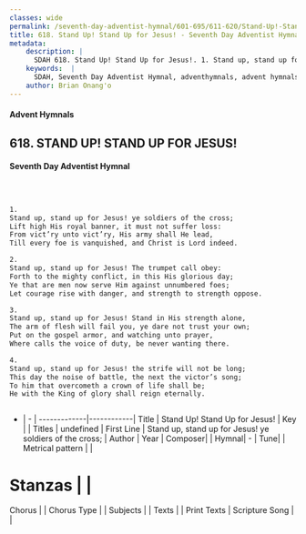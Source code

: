 ```yaml
---
classes: wide
permalink: /seventh-day-adventist-hymnal/601-695/611-620/Stand-Up!-Stand-Up-for-Jesus!/
title: 618. Stand Up! Stand Up for Jesus! - Seventh Day Adventist Hymnal
metadata:
    description: |
      SDAH 618. Stand Up! Stand Up for Jesus!. 1. Stand up, stand up for Jesus! ye soldiers of the cross; Lift high His royal banner, it must not suffer loss: From vict’ry unto vict’ry, His army shall He lead, Till every foe is vanquished, and Christ is Lord indeed.
    keywords:  |
      SDAH, Seventh Day Adventist Hymnal, adventhymnals, advent hymnals, Stand Up! Stand Up for Jesus!, Stand up, stand up for Jesus! ye soldiers of the cross; 
    author: Brian Onang'o
---
```


#### Advent Hymnals
## 618. STAND UP! STAND UP FOR JESUS!
#### Seventh Day Adventist Hymnal

```txt



1.
Stand up, stand up for Jesus! ye soldiers of the cross;
Lift high His royal banner, it must not suffer loss:
From vict’ry unto vict’ry, His army shall He lead,
Till every foe is vanquished, and Christ is Lord indeed.

2.
Stand up, stand up for Jesus! The trumpet call obey:
Forth to the mighty conflict, in this His glorious day;
Ye that are men now serve Him against unnumbered foes;
Let courage rise with danger, and strength to strength oppose.

3.
Stand up, stand up for Jesus! Stand in His strength alone,
The arm of flesh will fail you, ye dare not trust your own;
Put on the gospel armor, and watching unto prayer,
Where calls the voice of duty, be never wanting there.

4.
Stand up, stand up for Jesus! the strife will not be long;
This day the noise of battle, the next the victor’s song;
To him that overcometh a crown of life shall be;
He with the King of glory shall reign eternally.



```

- |   -  |
-------------|------------|
Title | Stand Up! Stand Up for Jesus! |
Key |  |
Titles | undefined |
First Line | Stand up, stand up for Jesus! ye soldiers of the cross; |
Author | 
Year | 
Composer|  |
Hymnal|  - |
Tune|  |
Metrical pattern | |
# Stanzas |  |
Chorus |  |
Chorus Type |  |
Subjects |  |
Texts |  |
Print Texts | 
Scripture Song |  |
  
